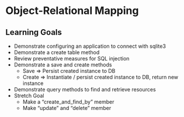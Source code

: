 # Object-Relational Mapping

## Learning Goals

- Demonstrate configuring an application to connect with sqlite3
- Demonstrate a create table method 
- Review preventative measures for SQL injection
- Demonstrate a save and create methods  
    - Save => Persist created instance to DB
    - Create => Instantiate / persist created instance to DB, return new instance 
- Demonstrate query methods to find and retrieve resources 
- Stretch Goal
    - Make a “create_and_find_by” member
    - Make “update” and “delete” member